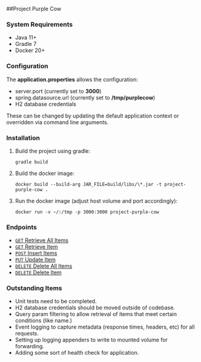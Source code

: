 ##Project Purple Cow 

### System Requirements
- Java 11+
- Gradle 7
- Docker 20+

### Configuration
The **application.properties** allows the configuration:
- server.port (currently set to **3000**)
- spring.datasource.url (currently set to **/tmp/purplecow**)
- H2 database credentials 

These can be changed by updating the default application context or overridden via command line arguments. 

### Installation
1. Build the project using gradle:

   `gradle build`


2. Build the docker image:

    `docker build --build-arg JAR_FILE=build/libs/\*.jar -t project-purple-cow .`


3. Run the docker image (adjust host volume and port accordingly):
   
    `docker run -v ~/:/tmp -p 3000:3000 project-purple-cow`

### Endpoints
- [`GET` Retrieve All Items](docs/RETRIEVE_ALL_ITEMS.md)
- [`GET` Retrieve Item](docs/RETRIEVE_ITEM.md)
- [`POST` Insert Items](docs/INSERT_ITEMS.md)
- [`PUT` Update Item](docs/UPDATE_ITEM.md)
- [`DELETE` Delete All Items](docs/DELETE_ALL_ITEMS.md)
- [`DELETE` Delete Item](docs/DELETE_ITEM.md)
   
### Outstanding Items

- Unit tests need to be completed. 
- H2 database credentials should be moved outside of codebase. 
- Query param filtering to allow retrieval of items that meet certain conditions (like name.)
- Event logging to capture metadata (response times, headers, etc) for all requests. 
- Setting up logging appenders to write to mounted volume for forwarding. 
- Adding some sort of health check for application. 